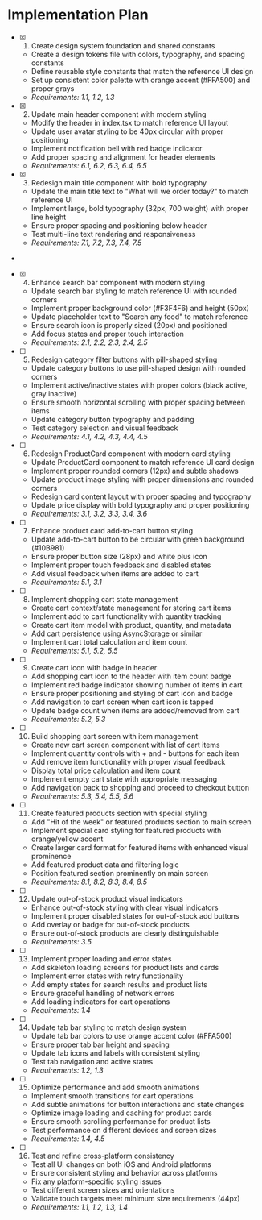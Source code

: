 # Implementation Plan

- [x] 1. Create design system foundation and shared constants





  - Create a design tokens file with colors, typography, and spacing constants
  - Define reusable style constants that match the reference UI design
  - Set up consistent color palette with orange accent (#FFA500) and proper grays
  - _Requirements: 1.1, 1.2, 1.3_

- [x] 2. Update main header component with modern styling






  - Modify the header in index.tsx to match reference UI layout
  - Update user avatar styling to be 40px circular with proper positioning
  - Implement notification bell with red badge indicator
  - Add proper spacing and alignment for header elements
  - _Requirements: 6.1, 6.2, 6.3, 6.4, 6.5_

- [x] 3. Redesign main title component with bold typography










  - Update the main title text to "What will we order today?" to match reference UI
  - Implement large, bold typography (32px, 700 weight) with proper line height
  - Ensure proper spacing and positioning below header
  - Test multi-line text rendering and responsiveness
  - _Requirements: 7.1, 7.2, 7.3, 7.4, 7.5_
-

- [x] 4. Enhance search bar component with modern styling




  - Update search bar styling to match reference UI with rounded corners
  - Implement proper background color (#F3F4F6) and height (50px)
  - Update placeholder text to "Search any food" to match reference
  - Ensure search icon is properly sized (20px) and positioned
  - Add focus states and proper touch interaction
  - _Requirements: 2.1, 2.2, 2.3, 2.4, 2.5_

- [ ] 5. Redesign category filter buttons with pill-shaped styling
  - Update category buttons to use pill-shaped design with rounded corners
  - Implement active/inactive states with proper colors (black active, gray inactive)
  - Ensure smooth horizontal scrolling with proper spacing between items
  - Update category button typography and padding
  - Test category selection and visual feedback
  - _Requirements: 4.1, 4.2, 4.3, 4.4, 4.5_

- [ ] 6. Redesign ProductCard component with modern card styling
  - Update ProductCard component to match reference UI card design
  - Implement proper rounded corners (12px) and subtle shadows
  - Update product image styling with proper dimensions and rounded corners
  - Redesign card content layout with proper spacing and typography
  - Update price display with bold typography and proper positioning
  - _Requirements: 3.1, 3.2, 3.3, 3.4, 3.6_

- [ ] 7. Enhance product card add-to-cart button styling
  - Update add-to-cart button to be circular with green background (#10B981)
  - Ensure proper button size (28px) and white plus icon
  - Implement proper touch feedback and disabled states
  - Add visual feedback when items are added to cart
  - _Requirements: 5.1, 3.1_

- [ ] 8. Implement shopping cart state management
  - Create cart context/state management for storing cart items
  - Implement add to cart functionality with quantity tracking
  - Create cart item model with product, quantity, and metadata
  - Add cart persistence using AsyncStorage or similar
  - Implement cart total calculation and item count
  - _Requirements: 5.1, 5.2, 5.5_

- [ ] 9. Create cart icon with badge in header
  - Add shopping cart icon to the header with item count badge
  - Implement red badge indicator showing number of items in cart
  - Ensure proper positioning and styling of cart icon and badge
  - Add navigation to cart screen when cart icon is tapped
  - Update badge count when items are added/removed from cart
  - _Requirements: 5.2, 5.3_

- [ ] 10. Build shopping cart screen with item management
  - Create new cart screen component with list of cart items
  - Implement quantity controls with + and - buttons for each item
  - Add remove item functionality with proper visual feedback
  - Display total price calculation and item count
  - Implement empty cart state with appropriate messaging
  - Add navigation back to shopping and proceed to checkout button
  - _Requirements: 5.3, 5.4, 5.5, 5.6_

- [ ] 11. Create featured products section with special styling
  - Add "Hit of the week" or featured products section to main screen
  - Implement special card styling for featured products with orange/yellow accent
  - Create larger card format for featured items with enhanced visual prominence
  - Add featured product data and filtering logic
  - Position featured section prominently on main screen
  - _Requirements: 8.1, 8.2, 8.3, 8.4, 8.5_

- [ ] 12. Update out-of-stock product visual indicators
  - Enhance out-of-stock styling with clear visual indicators
  - Implement proper disabled states for out-of-stock add buttons
  - Add overlay or badge for out-of-stock products
  - Ensure out-of-stock products are clearly distinguishable
  - _Requirements: 3.5_

- [ ] 13. Implement proper loading and error states
  - Add skeleton loading screens for product lists and cards
  - Implement error states with retry functionality
  - Add empty states for search results and product lists
  - Ensure graceful handling of network errors
  - Add loading indicators for cart operations
  - _Requirements: 1.4_

- [ ] 14. Update tab bar styling to match design system
  - Update tab bar colors to use orange accent color (#FFA500)
  - Ensure proper tab bar height and spacing
  - Update tab icons and labels with consistent styling
  - Test tab navigation and active states
  - _Requirements: 1.2, 1.3_

- [ ] 15. Optimize performance and add smooth animations
  - Implement smooth transitions for cart operations
  - Add subtle animations for button interactions and state changes
  - Optimize image loading and caching for product cards
  - Ensure smooth scrolling performance for product lists
  - Test performance on different devices and screen sizes
  - _Requirements: 1.4, 4.5_

- [ ] 16. Test and refine cross-platform consistency
  - Test all UI changes on both iOS and Android platforms
  - Ensure consistent styling and behavior across platforms
  - Fix any platform-specific styling issues
  - Test different screen sizes and orientations
  - Validate touch targets meet minimum size requirements (44px)
  - _Requirements: 1.1, 1.2, 1.3, 1.4_